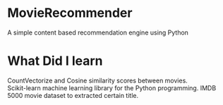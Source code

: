 # MovieRecommender
A simple content based recommendation engine using Python


# What Did I learn

CountVectorize and Cosine similarity scores between movies.  
Scikit-learn machine learning library for the Python programming. 
IMDB 5000 movie dataset to extracted certain title.
